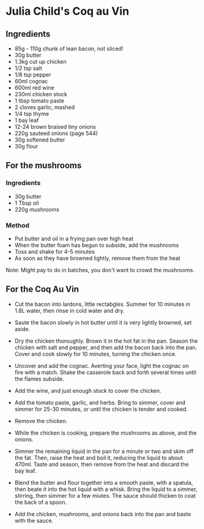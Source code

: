 # Julia Child's Coq au Vin

## Ingredients
- 85g - 110g chunk of lean bacon, not sliced!
- 30g butter
- 1.3kg cut up chicken
- 1/2 tsp salt
- 1/8 tsp pepper
- 60ml cognac
- 600ml red wine
- 230ml chicken stock
- 1 tbsp tomato paste
- 2 cloves garlic, mashed
- 1/4 tsp thyme
- 1 bay leaf
- 12-24 brown braised tiny onions
- 220g sauteed onions (page 544)
- 30g softened butter
- 30g flour

## For the mushrooms

### Ingredients
- 30g butter
- 1 Tbsp oil
- 220g mushrooms

### Method
- Put butter and oil in a frying pan over high heat
- When the butter foam has begun to subside, add the mushrooms
- Toss and shake for 4-5 minutes
- As soon as they have browned lightly, remove them from the heat

Note: Might pay to do in batches, you don't want to crowd the mushrooms.


## For the Coq Au Vin

- Cut the bacon into lardons, little rectabgles. Summer for 10 minutes in 1.8L water, then rinse in cold water and dry.

- Saute the bacon slowly in hot butter until it is very lightly browned, set aside.

- Dry the chicken thoroughly. Brown it in the hot fat in the pan. Season the chicken with salt and pepper, and then add the bacon back into the pan. Cover and cook slowly for 10 minutes, turning the chicken once.

- Uncover and add the cognac. Averting your face, light the cognac on fire with a match. Shake the casserole back and forth several times until the flames subside.

- Add the wine, and just enough stock to cover the chicken.

- Add the tomato paste, garlic, and herbs. Bring to simmer, cover and simmer for 25-30 minutes, or until the chicken is tender and cooked.

- Remove the chicken.

- While the chicken is cooking, prepare the mushrooms as above, and the onions.

- Simmer the remaining liquid in the pan for a minute or two and skim off the fat. Then, raise the heat and boil it, reducing the liquid to about 470ml. Taste and season, then remove from the heat and discard the bay leaf.

- Blend the butter and flour together into a smooth paste, with a spatula, then beate it into the hot liquid with a whisk. Bring the liquid to a simmer, stirring, then simmer for a few miutes. The sauce should thicken to coat the back of a spoon.

- Add the chicken, mushrooms, and onions back into the pan and baste with the sauce.
